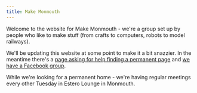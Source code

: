 ```yaml
---
title: Make Monmouth
---
```


Welcome to the website for Make Monmouth - we're a group set up by people who like to make stuff (from crafts to computers, 
robots to model railways).

We'll be updating this website at some point to make it a bit snazzier. In the meantime there's a [page asking for help finding a permanent page](/permanent-home/) and [we have a Facebook group](https://www.facebook.com/groups/744382199302587/).

While we're looking for a permanent home - we're having regular meetings every other Tuesday in Estero Lounge in Monmouth.

